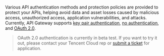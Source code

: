 Various API authentication methods and protection policies are provided to protect your APIs, helping avoid data and asset losses caused by malicious access, unauthorized access, application vulnerabilities, and attacks.
Currently, API Gateway supports [key pair authentication](https://intl.cloud.tencent.com/document/product/628/11819), [no authentication](https://intl.cloud.tencent.com/document/product/628/11820), and [OAuth 2.0](https://intl.cloud.tencent.com/document/product/628/34065).

>OAuth 2.0 authentication is currently in beta test. If you want to try it out, please contact your Tencent Cloud rep or [submit a ticket](https://console.cloud.tencent.com/workorder/category) for application.
